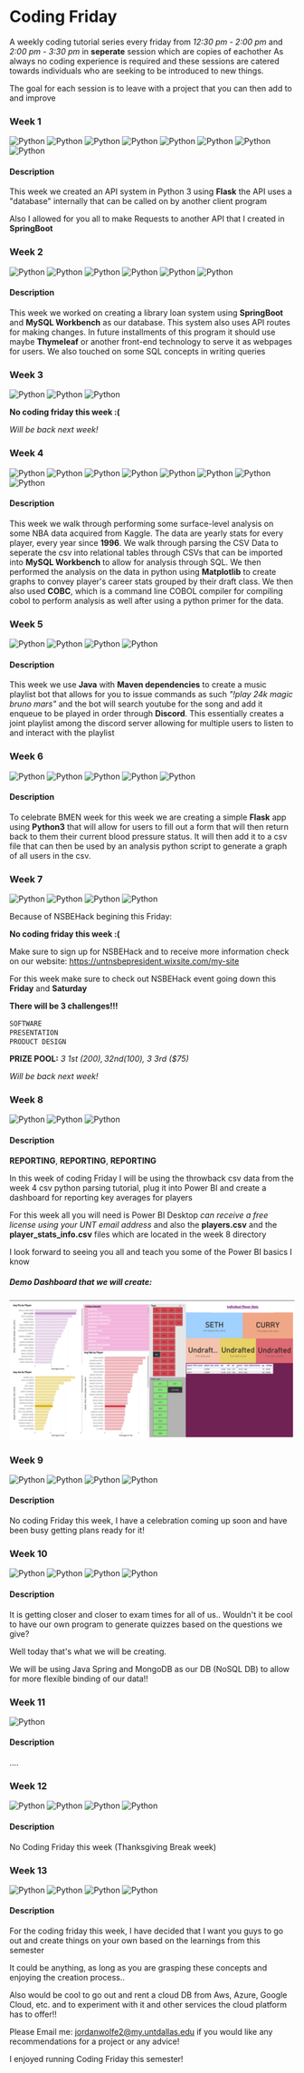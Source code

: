 
# Coding Friday

A weekly coding tutorial series every friday from *12:30 pm - 2:00 pm*
and *2:00 pm - 3:30 pm* in **seperate** session which are copies of eachother
As always no coding experience is required and these sessions are catered towards
individuals who are seeking to be introduced to new things.

The goal for each session is to leave with a project that you can then add to and 
improve


### Week 1

![Python ](https://img.shields.io/badge/Python_3-green.svg)
![Python ](https://img.shields.io/badge/Java_8-blueviolet.svg)
![Python ](https://img.shields.io/badge/SpringBoot-yellow.svg)
![Python ](https://img.shields.io/badge/IntelliJ_IDE-blue.svg)
![Python ](https://img.shields.io/badge/Ubuntu-red.svg)
![Python ](https://img.shields.io/badge/Flask-lightgrey.svg)
![Python ](https://img.shields.io/badge/ThymeLeaf-pink.svg)
![Python ](https://img.shields.io/badge/VSCode-brown.svg)



#### Description

This week we created an API system in Python 3 using **Flask**
the API uses a "database" internally that can be called on by another client program



Also I allowed for you all to make Requests to another API that I created in **SpringBoot**

### Week 2


![Python ](https://img.shields.io/badge/Java_8-blueviolet.svg)
![Python ](https://img.shields.io/badge/SpringBoot-yellow.svg)
![Python ](https://img.shields.io/badge/MySQL_Workbench-blue.svg)
![Python ](https://img.shields.io/badge/SQL-green.svg)
![Python ](https://img.shields.io/badge/Ubuntu-red.svg)
![Python ](https://img.shields.io/badge/IntelliJ_IDE-pink.svg)




#### Description

This week we worked on creating a library loan system using **SpringBoot**
and **MySQL Workbench** as our database. This system also uses API routes for making changes.
In future installments of this program it should use maybe **Thymeleaf** or another front-end
technology to serve it as webpages for users. We also touched on some SQL concepts in writing queries



### Week 3

![Python ](https://img.shields.io/badge/Rest-blueviolet.svg)
![Python ](https://img.shields.io/badge/Catch_up_on_HW-lightgrey.svg)
![Python ](https://img.shields.io/badge/Video_Games-green.svg)


**No coding friday this week :(**

*Will be back next week!*


### Week 4


![Python ](https://img.shields.io/badge/Python_3-blueviolet.svg)
![Python ](https://img.shields.io/badge/COBC-yellow.svg)
![Python ](https://img.shields.io/badge/MySQL_Workbench-blue.svg)
![Python ](https://img.shields.io/badge/SQL-green.svg)
![Python ](https://img.shields.io/badge/Ubuntu-red.svg)
![Python ](https://img.shields.io/badge/MatplotLib-lightgrey.svg)
![Python ](https://img.shields.io/badge/Bash_Scripting-lightblue.svg)
![Python ](https://img.shields.io/badge/VSCode-brown.svg)





#### Description

This week we walk through performing some surface-level analysis on some NBA data acquired from Kaggle. 
The data are yearly stats for every player, every year since **1996**. We walk through parsing the CSV Data
to seperate the csv into relational tables through CSVs that can be imported into **MySQL Workbench** to allow for analysis through SQL. We then performed the analysis on the data in python using **Matplotlib** to create graphs to convey player's
career stats grouped by their draft class. We then also used **COBC**, which is a command line COBOL compiler for compiling cobol to perform analysis as well after using a python primer for the data.



### Week 5


![Python ](https://img.shields.io/badge/Java_8-blueviolet.svg)
![Python ](https://img.shields.io/badge/Maven-yellow.svg)
![Python ](https://img.shields.io/badge/Discord-blue.svg)
![Python ](https://img.shields.io/badge/IntelliJ_IDE-grey.svg)





#### Description

This week we use **Java** with **Maven dependencies** to create a music playlist bot that allows for you to issue commands as such
*"!play 24k magic bruno mars"* and the bot will search youtube for the song and add it enqueue to be played in order through **Discord**. 
This essentially creates a joint playlist among the discord server allowing for multiple users to listen to and interact with the playlist



### Week 6


![Python ](https://img.shields.io/badge/Python_3-blueviolet.svg)
![Python ](https://img.shields.io/badge/Flask-yellow.svg)
![Python ](https://img.shields.io/badge/MathPlotLib-blue.svg)
![Python ](https://img.shields.io/badge/Numpy-red.svg)
![Python ](https://img.shields.io/badge/VSCode-green.svg)




#### Description

To celebrate BMEN week for this week we are creating a simple **Flask** app using **Python3** that will allow for users
to fill out a form that will then return back to them their current blood pressure status. It will then add it to a csv file that can then be used by an analysis python script to generate a graph of all users in the csv.


### Week 7

![Python ](https://img.shields.io/badge/Rest-blueviolet.svg)
![Python ](https://img.shields.io/badge/Catch_up_on_HW-lightgrey.svg)
![Python ](https://img.shields.io/badge/Video_Games-green.svg)
![Python ](https://img.shields.io/badge/NSBHack-red.svg)

Because of NSBEHack begining this Friday:

**No coding friday this week :(**


Make sure to sign up for NSBEHack and to receive more information check on our website:
https://untnsbepresident.wixsite.com/my-site



For this week make sure to check out NSBEHack event going down this
**Friday** and **Saturday**


**There will be 3 challenges!!!**

    SOFTWARE
    PRESENTATION
    PRODUCT DESIGN


**PRIZE POOL:**
    *3 1st ($200), 3 2nd ($100), 3 3rd ($75)*


*Will be back next week!*




### Week 8

![Python ](https://img.shields.io/badge/Power_BI-blueviolet.svg)
![Python ](https://img.shields.io/badge/SQL-yellow.svg)
![Python ](https://img.shields.io/badge/CSV-red.svg)


#### Description
**REPORTING**, **REPORTING**, **REPORTING**

In this week of coding Friday I will be using the throwback csv data from the week 4 csv python parsing
tutorial, plug it into Power BI and create a dashboard for reporting key averages for players


For this week all you will need is Power BI Desktop *can receive a free license using your UNT email address*
and also the **players.csv** and the **player_stats_info.csv** files which are located in the week 8 directory


I look forward to seeing you all and teach you some of the Power BI basics I know



##### Demo Dashboard that we will create:


![DashBoard](/week_8_power_bi/dashboard.png)







### Week 9


![Python ](https://img.shields.io/badge/Rest-blueviolet.svg)
![Python ](https://img.shields.io/badge/Study-yellow.svg)
![Python ](https://img.shields.io/badge/Enjoy_Weather-blue.svg)
![Python ](https://img.shields.io/badge/Relax-red.svg)





#### Description

No coding Friday this week, I have a celebration coming up soon and have been busy getting plans ready for it!




### Week 10
![Python ](https://img.shields.io/badge/MongoDB-blueviolet.svg)
![Python ](https://img.shields.io/badge/SpringBoot-yellow.svg)
![Python ](https://img.shields.io/badge/Java-blue.svg)
![Python ](https://img.shields.io/badge/Thymeleaf-red.svg)



#### Description

It is getting closer and closer to exam times for all of us.. Wouldn't it be cool to
have our own program to generate quizzes based on the questions we give?

Well today that's what we will be creating.

We will be using Java Spring and MongoDB as our DB (NoSQL DB) to allow for more flexible
binding of our data!!

### Week 11
![Python ](https://img.shields.io/badge/TBD-blueviolet.svg)


#### Description

....

### Week 12
![Python ](https://img.shields.io/badge/Rest-blueviolet.svg)
![Python ](https://img.shields.io/badge/Thankful-yellow.svg)
![Python ](https://img.shields.io/badge/Enjoy_Weather-blue.svg)
![Python ](https://img.shields.io/badge/Relax-red.svg)


#### Description

No Coding Friday this week (Thanksgiving Break week)

### Week 13
![Python ](https://img.shields.io/badge/Finals-blueviolet.svg)
![Python ](https://img.shields.io/badge/Explore-red.svg)
![Python ](https://img.shields.io/badge/Learn-yellow.svg)
![Python ](https://img.shields.io/badge/Get_Creative-green.svg)

#### Description

For the coding friday this week,
I have decided that I want you guys to go out and create things on your own based on the learnings from this semester

It could be anything, as long as you are grasping these concepts and enjoying the creation process..


Also would be cool to go out and rent a cloud DB from Aws, Azure, Google Cloud, etc.
and to experiment with it and other services the cloud platform has to offer!!


Please Email me: jordanwolfe2@my.untdallas.edu if you would like any recommendations for a project
or any advice!

I enjoyed running Coding Friday this semester!


















